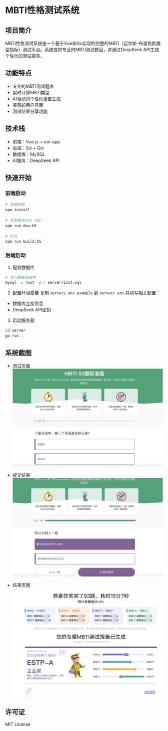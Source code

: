 # MBTI性格测试系统

## 项目简介
MBTI性格测试系统是一个基于Vue和Go实现的完整的MBTI（迈尔斯-布里格斯类型指标）测试平台。系统提供专业的MBTI测试题目，并通过DeepSeek API生成个性化的测试报告。

## 功能特点
- 专业的MBTI测试题库
- 实时计算MBTI类型
- AI驱动的个性化报告生成
- 美观的用户界面
- 测试结果分享功能

## 技术栈
- 前端：Vue.js + uni-app
- 后端：Go + Gin
- 数据库：MySQL
- AI服务：DeepSeek API

## 快速开始

### 前端启动
```bash
# 安装依赖
npm install

# 开发模式运行（H5）
npm run dev:h5

# 打包
npm run build:h5
```

### 后端启动
1. 配置数据库
```bash
# 导入数据库结构
mysql -u root -p < server/init.sql
```

2. 配置环境变量
复制 `server/.env.example` 到 `server/.env` 并填写相关配置：
- 数据库连接信息
- DeepSeek API密钥

3. 启动服务器
```bash
cd server
go run .
```

## 系统截图
- 测试页面
![测试页面](need/测试页面.png)

- 提交结果
![提交结果](need/提交结果.png)

- 结果页面
![结果页面](need/结果页面.png)

## 许可证
MIT License
